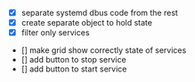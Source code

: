  - [x] separate systemd dbus code from the rest
 - [x] create separate object to hold state
 - [x] filter only services
 - [] make grid show correctly state of services
 - [] add button to stop service
 - [] add button to start service